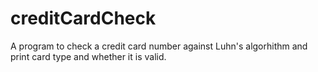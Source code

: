# creditCardCheck
A program to check a credit card number against Luhn's algorhithm and print card type and whether it is valid.
